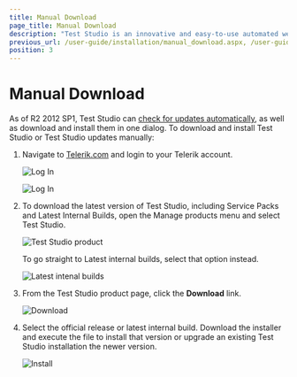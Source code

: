 ```yaml
---
title: Manual Download
page_title: Manual Download
description: "Test Studio is an innovative and easy-to-use automated web, WPF and load testing solution. Test Studio tests support essential technologies like ASP.NET AJAX, Silverlight, PHP and MVC. HTML5, Testing framework, functional testing, performance testing, load testing, exploratory testing, manual testing."
previous_url: /user-guide/installation/manual_download.aspx, /user-guide/installation/manual_download, /getting-started/manual-download
position: 3
---
```

# Manual Download #

As of R2 2012 SP1, Test Studio can <a href="check-for-updates" target="_blank">check for updates automatically</a>, as well as download and install them in one dialog. To download and install Test Studio or Test Studio updates manually:

1. Navigate to <a href="http://www.telerik.com" target="_blank">Telerik.com</a> and login to your Telerik account.

	![Log In](/img/getting-started/installation/manual-download/fig1.png)

	
	![Log In](/img/getting-started/installation/manual-download/fig2.png)

2. To download the latest version of Test Studio, including Service Packs and Latest Internal Builds, open the Manage products menu and select Test Studio. 

	![Test Studio product](/img/getting-started/installation/manual-download/fig3.png)


	To go straight to Latest internal builds, select that option instead.

	![Latest intenal builds](/img/getting-started/installation/manual-download/fig4.png)

3. From the Test Studio product page, click the __Download__ link.

	![Download](/img/getting-started/installation/manual-download/fig5.png)

4. Select the official release or latest internal build. Download the installer and execute the file to install that version or upgrade an existing Test Studio installation the newer version.

	![Install](/img/getting-started/installation/manual-download/fig6.png)
